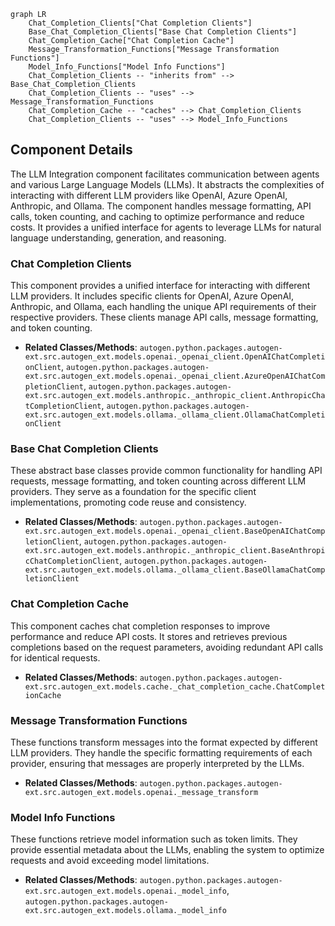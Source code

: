 ```mermaid
graph LR
    Chat_Completion_Clients["Chat Completion Clients"]
    Base_Chat_Completion_Clients["Base Chat Completion Clients"]
    Chat_Completion_Cache["Chat Completion Cache"]
    Message_Transformation_Functions["Message Transformation Functions"]
    Model_Info_Functions["Model Info Functions"]
    Chat_Completion_Clients -- "inherits from" --> Base_Chat_Completion_Clients
    Chat_Completion_Clients -- "uses" --> Message_Transformation_Functions
    Chat_Completion_Cache -- "caches" --> Chat_Completion_Clients
    Chat_Completion_Clients -- "uses" --> Model_Info_Functions
```

## Component Details

The LLM Integration component facilitates communication between agents and various Large Language Models (LLMs). It abstracts the complexities of interacting with different LLM providers like OpenAI, Azure OpenAI, Anthropic, and Ollama. The component handles message formatting, API calls, token counting, and caching to optimize performance and reduce costs. It provides a unified interface for agents to leverage LLMs for natural language understanding, generation, and reasoning.

### Chat Completion Clients
This component provides a unified interface for interacting with different LLM providers. It includes specific clients for OpenAI, Azure OpenAI, Anthropic, and Ollama, each handling the unique API requirements of their respective providers. These clients manage API calls, message formatting, and token counting.
- **Related Classes/Methods**: `autogen.python.packages.autogen-ext.src.autogen_ext.models.openai._openai_client.OpenAIChatCompletionClient`, `autogen.python.packages.autogen-ext.src.autogen_ext.models.openai._openai_client.AzureOpenAIChatCompletionClient`, `autogen.python.packages.autogen-ext.src.autogen_ext.models.anthropic._anthropic_client.AnthropicChatCompletionClient`, `autogen.python.packages.autogen-ext.src.autogen_ext.models.ollama._ollama_client.OllamaChatCompletionClient`

### Base Chat Completion Clients
These abstract base classes provide common functionality for handling API requests, message formatting, and token counting across different LLM providers. They serve as a foundation for the specific client implementations, promoting code reuse and consistency.
- **Related Classes/Methods**: `autogen.python.packages.autogen-ext.src.autogen_ext.models.openai._openai_client.BaseOpenAIChatCompletionClient`, `autogen.python.packages.autogen-ext.src.autogen_ext.models.anthropic._anthropic_client.BaseAnthropicChatCompletionClient`, `autogen.python.packages.autogen-ext.src.autogen_ext.models.ollama._ollama_client.BaseOllamaChatCompletionClient`

### Chat Completion Cache
This component caches chat completion responses to improve performance and reduce API costs. It stores and retrieves previous completions based on the request parameters, avoiding redundant API calls for identical requests.
- **Related Classes/Methods**: `autogen.python.packages.autogen-ext.src.autogen_ext.models.cache._chat_completion_cache.ChatCompletionCache`

### Message Transformation Functions
These functions transform messages into the format expected by different LLM providers. They handle the specific formatting requirements of each provider, ensuring that messages are properly interpreted by the LLMs.
- **Related Classes/Methods**: `autogen.python.packages.autogen-ext.src.autogen_ext.models.openai._message_transform`

### Model Info Functions
These functions retrieve model information such as token limits. They provide essential metadata about the LLMs, enabling the system to optimize requests and avoid exceeding model limitations.
- **Related Classes/Methods**: `autogen.python.packages.autogen-ext.src.autogen_ext.models.openai._model_info`, `autogen.python.packages.autogen-ext.src.autogen_ext.models.ollama._model_info`
